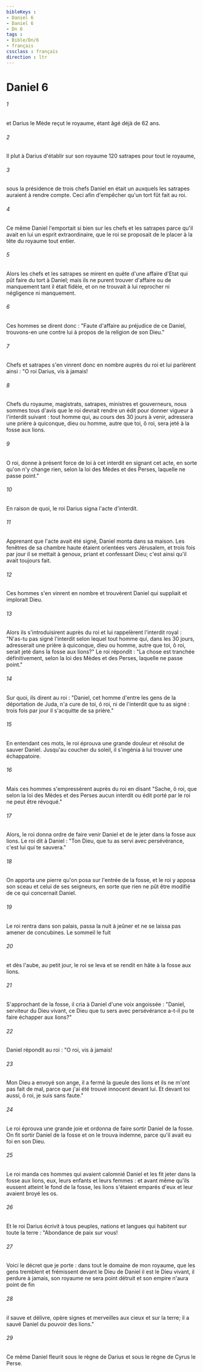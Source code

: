 ```yaml
---
bibleKeys : 
- Daniel 6
- Daniel 6
- Dn 6
tags : 
- Bible/Dn/6
- français
cssclass : français
direction : ltr
---
```


# Daniel 6

###### 1
et Darius le Mède reçut le royaume, étant âgé déjà de 62 ans.
###### 2
Il plut à Darius d'établir sur son royaume 120 satrapes pour tout le royaume,
###### 3
sous la présidence de trois chefs Daniel en était un auxquels les satrapes auraient à rendre compte. Ceci afin d'empêcher qu'un tort fût fait au roi.
###### 4
Ce même Daniel l'emportait si bien sur les chefs et les satrapes parce qu'il avait en lui un esprit extraordinaire, que le roi se proposait de le placer à la tête du royaume tout entier.
###### 5
Alors les chefs et les satrapes se mirent en quête d'une affaire d'Etat qui pût faire du tort à Daniel; mais ils ne purent trouver d'affaire ou de manquement tant il était fidèle, et on ne trouvait à lui reprocher ni négligence ni manquement.
###### 6
Ces hommes se dirent donc : "Faute d'affaire au préjudice de ce Daniel, trouvons-en une contre lui à propos de la religion de son Dieu."
###### 7
Chefs et satrapes s'en vinrent donc en nombre auprès du roi et lui parlèrent ainsi : "O roi Darius, vis à jamais!
###### 8
Chefs du royaume, magistrats, satrapes, ministres et gouverneurs, nous sommes tous d'avis que le roi devrait rendre un édit pour donner vigueur à l'interdit suivant : tout homme qui, au cours des 30 jours à venir, adressera une prière à quiconque, dieu ou homme, autre que toi, ô roi, sera jeté à la fosse aux lions.
###### 9
O roi, donne à présent force de loi à cet interdit en signant cet acte, en sorte qu'on n'y change rien, selon la loi des Mèdes et des Perses, laquelle ne passe point."
###### 10
En raison de quoi, le roi Darius signa l'acte d'interdit.
###### 11
Apprenant que l'acte avait été signé, Daniel monta dans sa maison. Les fenêtres de sa chambre haute étaient orientées vers Jérusalem, et trois fois par jour il se mettait à genoux, priant et confessant Dieu; c'est ainsi qu'il avait toujours fait.
###### 12
Ces hommes s'en vinrent en nombre et trouvèrent Daniel qui suppliait et implorait Dieu.
###### 13
Alors ils s'introduisirent auprès du roi et lui rappelèrent l'interdit royal : "N'as-tu pas signé l'interdit selon lequel tout homme qui, dans les 30 jours, adresserait une prière à quiconque, dieu ou homme, autre que toi, ô roi, serait jeté dans la fosse aux lions?" Le roi répondit : "La chose est tranchée définitivement, selon la loi des Mèdes et des Perses, laquelle ne passe point."
###### 14
Sur quoi, ils dirent au roi : "Daniel, cet homme d'entre les gens de la déportation de Juda, n'a cure de toi, ô roi, ni de l'interdit que tu as signé : trois fois par jour il s'acquitte de sa prière."
###### 15
En entendant ces mots, le roi éprouva une grande douleur et résolut de sauver Daniel. Jusqu'au coucher du soleil, il s'ingénia à lui trouver une échappatoire.
###### 16
Mais ces hommes s'empressèrent auprès du roi en disant "Sache, ô roi, que selon la loi des Mèdes et des Perses aucun interdit ou édit porté par le roi ne peut être révoqué."
###### 17
Alors, le roi donna ordre de faire venir Daniel et de le jeter dans la fosse aux lions. Le roi dit à Daniel : "Ton Dieu, que tu as servi avec persévérance, c'est lui qui te sauvera."
###### 18
On apporta une pierre qu'on posa sur l'entrée de la fosse, et le roi y apposa son sceau et celui de ses seigneurs, en sorte que rien ne pût être modifié de ce qui concernait Daniel.
###### 19
Le roi rentra dans son palais, passa la nuit à jeûner et ne se laissa pas amener de concubines. Le sommeil le fuit
###### 20
et dès l'aube, au petit jour, le roi se leva et se rendit en hâte à la fosse aux lions.
###### 21
S'approchant de la fosse, il cria à Daniel d'une voix angoissée : "Daniel, serviteur du Dieu vivant, ce Dieu que tu sers avec persévérance a-t-il pu te faire échapper aux lions?"
###### 22
Daniel répondit au roi : "O roi, vis à jamais!
###### 23
Mon Dieu a envoyé son ange, il a fermé la gueule des lions et ils ne m'ont pas fait de mal, parce que j'ai été trouvé innocent devant lui. Et devant toi aussi, ô roi, je suis sans faute."
###### 24
Le roi éprouva une grande joie et ordonna de faire sortir Daniel de la fosse. On fit sortir Daniel de la fosse et on le trouva indemne, parce qu'il avait eu foi en son Dieu.
###### 25
Le roi manda ces hommes qui avaient calomnié Daniel et les fit jeter dans la fosse aux lions, eux, leurs enfants et leurs femmes : et avant même qu'ils eussent atteint le fond de la fosse, les lions s'étaient emparés d'eux et leur avaient broyé les os.
###### 26
Et le roi Darius écrivit à tous peuples, nations et langues qui habitent sur toute la terre : "Abondance de paix sur vous!
###### 27
Voici le décret que je porte : dans tout le domaine de mon royaume, que les gens tremblent et frémissent devant le Dieu de Daniel il est le Dieu vivant, il perdure à jamais, son royaume ne sera point détruit et son empire n'aura point de fin 
###### 28
il sauve et délivre, opère signes et merveilles aux cieux et sur la terre; il a sauvé Daniel du pouvoir des lions."
###### 29
Ce même Daniel fleurit sous le règne de Darius et sous le règne de Cyrus le Perse.
